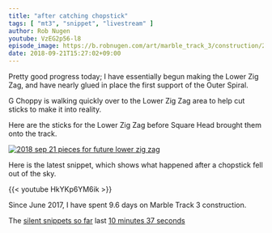 ```yaml
---
title: "after catching chopstick"
tags: [ "mt3", "snippet", "livestream" ]
author: Rob Nugen
youtube: VzEG2p56-l8
episode_image: https://b.robnugen.com/art/marble_track_3/construction/2018/2018_sep_21_after_catching_chopstick.jpg
date: 2018-09-21T15:27:02+09:00
---
```


Pretty good progress today; I have essentially begun making the Lower
Zig Zag, and have nearly glued in place the first support of the Outer
Spiral.

G Choppy is walking quickly over to the Lower Zig Zag area to help cut
sticks to make it into reality.

Here are the sticks for the Lower Zig Zag before Square Head brought them onto the track.

[![2018 sep 21 pieces for future lower zig zag](//b.robnugen.com/art/marble_track_3/construction/2018/thumbs/2018_sep_21_pieces_for_future_lower_zig_zag.jpg)](//b.robnugen.com/art/marble_track_3/construction/2018/2018_sep_21_pieces_for_future_lower_zig_zag.jpg)

Here is the latest snippet, which shows what happened after a
chopstick fell out of the sky.

{{< youtube HkYKp6YM6ik >}}

Since June 2017, I have spent 9.6 days on Marble Track 3 construction.

The [silent snippets so far](https://mt3s.marbletrack3.com/) last [10 minutes 37 seconds](http://www.grun1.com/utils/timeCalc.html?t1=1:08&c1=skeleton%20arrives&t2=1:40&c2=oops%20after%20drawing%20circle%20on%20stage&t3=1:31&c3=attached%20bearing%20to%20stage&t4=2:03&c4=big%20curve%20ball&t5=1:57&c5=look%20at%20me&t6=2:18&c6=after%20catching%20chopstick&mode=0&fs3=1&ft2=1&f3t1=1&f4t0=1&d=:&o1=1&fps=)